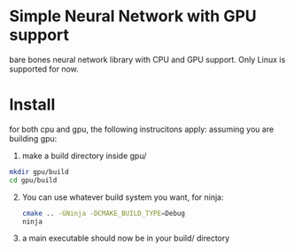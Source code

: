 # Simple Neural Network with GPU support
bare bones neural network library with CPU and GPU support.
Only Linux is supported for now.

# Install

for both cpu and gpu, the following instrucitons apply:
assuming you are building gpu: 
1. make a build directory inside gpu/
  ```bash
  mkdir gpu/build
  cd gpu/build
  ```
2. You can use whatever build system you want, for ninja:
   ```bash
   cmake .. -GNinja -DCMAKE_BUILD_TYPE=Debug
   ninja
   ```
3. a main executable should now be in your build/ directory
